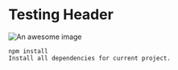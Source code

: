 # Testing Header
![An awesome image](https://octodex.github.com/images/yaktocat.png)

```
npm install
Install all dependencies for current project.
```
